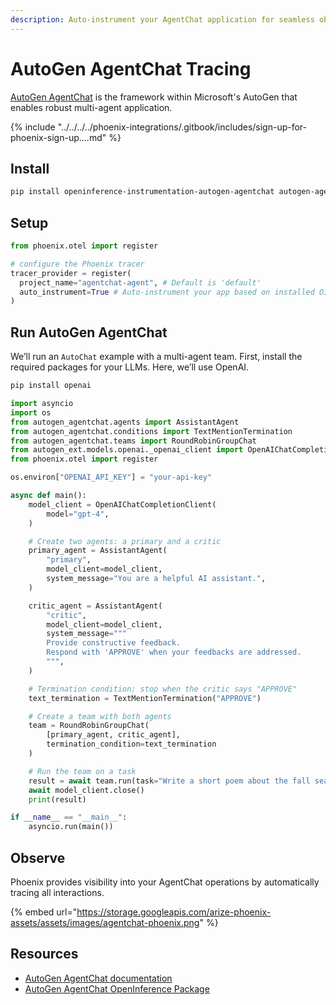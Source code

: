```yaml
---
description: Auto-instrument your AgentChat application for seamless observability
---
```


# AutoGen AgentChat Tracing

[AutoGen AgentChat](https://microsoft.github.io/autogen/stable/user-guide/agentchat-user-guide/index.html) is the framework within Microsoft's AutoGen that enables robust multi-agent application.

{% include "../../../../phoenix-integrations/.gitbook/includes/sign-up-for-phoenix-sign-up....md" %}

## Install

```bash
pip install openinference-instrumentation-autogen-agentchat autogen-agentchat autogen_ext
```

## Setup

```python
from phoenix.otel import register

# configure the Phoenix tracer
tracer_provider = register(
  project_name="agentchat-agent", # Default is 'default'
  auto_instrument=True # Auto-instrument your app based on installed OI dependencies
)
```

## Run AutoGen AgentChat

We’ll run an `AutoChat` example with a multi-agent team. First, install the required packages for your LLMs. Here, we’ll use OpenAI.

```bash
pip install openai
```

```python
import asyncio
import os
from autogen_agentchat.agents import AssistantAgent
from autogen_agentchat.conditions import TextMentionTermination
from autogen_agentchat.teams import RoundRobinGroupChat
from autogen_ext.models.openai._openai_client import OpenAIChatCompletionClient
from phoenix.otel import register

os.environ["OPENAI_API_KEY"] = "your-api-key"

async def main():
    model_client = OpenAIChatCompletionClient(
        model="gpt-4",
    )

    # Create two agents: a primary and a critic
    primary_agent = AssistantAgent(
        "primary",
        model_client=model_client,
        system_message="You are a helpful AI assistant.",
    )

    critic_agent = AssistantAgent(
        "critic",
        model_client=model_client,
        system_message="""
        Provide constructive feedback.
        Respond with 'APPROVE' when your feedbacks are addressed.
        """,
    )

    # Termination condition: stop when the critic says "APPROVE"
    text_termination = TextMentionTermination("APPROVE")

    # Create a team with both agents
    team = RoundRobinGroupChat(
        [primary_agent, critic_agent],
        termination_condition=text_termination
    )

    # Run the team on a task
    result = await team.run(task="Write a short poem about the fall season.")
    await model_client.close()
    print(result)

if __name__ == "__main__":
    asyncio.run(main())
```

## Observe

Phoenix provides visibility into your AgentChat operations by automatically tracing all interactions.

{% embed url="https://storage.googleapis.com/arize-phoenix-assets/assets/images/agentchat-phoenix.png" %}

## Resources

* [AutoGen AgentChat documentation](https://microsoft.github.io/autogen/stable/user-guide/agentchat-user-guide/index.html)
* [AutoGen AgentChat OpenInference Package](https://pypi.org/project/openinference-instrumentation-autogen-agentchat/)
